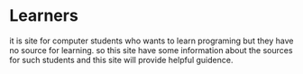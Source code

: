 # Learners
it is site for computer students who wants to learn programing but they have no source for learning. so this site have some information about the sources for such students and this site will provide helpful guidence.
